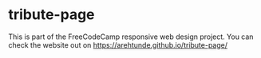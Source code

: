 # tribute-page
This is part of the FreeCodeCamp responsive web design project.
You can check the website out on https://arehtunde.github.io/tribute-page/
